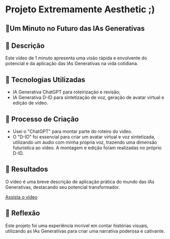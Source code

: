 # Projeto Extremamente Aesthetic ;) 

## 🎥Um Minuto no Futuro das IAs Generativas 

## 📒 Descrição
Este vídeo de 1 minuto apresenta uma visão rápida e envolvente do potencial e da aplicação das IAs Generativas na vida cotidiana.

## 🤖 Tecnologias Utilizadas

- IA Generativa ChatGPT para roteirização e revisão;
- IA Generativa D-ID para sintetização de voz, geração de avatar virtual e edição de vídeo.

## 🧐 Processo de Criação

- Usei o "ChatGPT" para montar parte do roteiro do vídeo.
- O "D-ID" foi essencial para criar um avatar virtual e voz sintetizada, utilizando um áudio com minha própria voz, trazendo uma dimensão futurística ao vídeo. A montagem e edição foram realizadas no próprio D-ID.

## 🚀 Resultados

 O vídeo é uma breve descrição de aplicação prática do mundo das IAs Generativas, destacando seu potencial transformador.

[Assista o vídeo](https://studio.d-id.com/share?id=0a27707fceff1a63e197cad1e5d1c742&utm_source=copy)

## 💭 Reflexão

Este projeto foi uma experiência incrível em contar histórias visuais, utilizando as IAs Generativas para criar uma narrativa poderosa e cativante.
